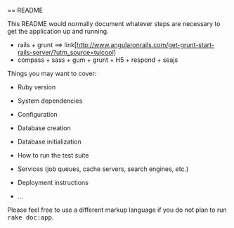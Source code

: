 == README

This README would normally document whatever steps are necessary to get the
application up and running.

* rails + grunt ==> link[http://www.angularonrails.com/get-grunt-start-rails-server/?utm_source=tuicool]
* compass + sass + gum + grunt + H5 + respond + seajs

Things you may want to cover:

* Ruby version

* System dependencies

* Configuration

* Database creation

* Database initialization

* How to run the test suite

* Services (job queues, cache servers, search engines, etc.)

* Deployment instructions

* ...


Please feel free to use a different markup language if you do not plan to run
<tt>rake doc:app</tt>.